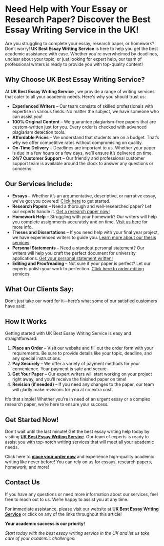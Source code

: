# Need Help with Your Essay or Research Paper? Discover the Best Essay Writing Service in the UK!

Are you struggling to complete your essay, research paper, or homework? Don’t worry! **UK Best Essay Writing Service** is here to help you get the best academic assistance with ease. Whether you're overwhelmed by deadlines, unclear about your topic, or just looking for expert help, our team of professional writers is ready to provide you with top-quality content!

## Why Choose UK Best Essay Writing Service?

At **UK Best Essay Writing Service** , we provide a range of writing services that cater to all your academic needs. Here's why you should trust us:

- **Experienced Writers** – Our team consists of skilled professionals with expertise in various fields. No matter the subject, we have someone who can assist you!
- **100% Original Content** – We guarantee plagiarism-free papers that are custom-written just for you. Every order is checked with advanced plagiarism detection tools.
- **Affordable Prices** – We understand that students are on a budget. That’s why we offer competitive rates without compromising on quality.
- **On-Time Delivery** – Deadlines are important to us. Whether your paper is due in a few hours or a few days, we’ll ensure it’s delivered on time.
- **24/7 Customer Support** – Our friendly and professional customer support team is available around the clock to answer any questions or concerns.

## Our Services Include:

- **Essays** – Whether it’s an argumentative, descriptive, or narrative essay, we’ve got you covered! [Click here](https://tinyurl.com/topessay?keyword=uk+best+essay+writing+service) to get started.
- **Research Papers** – Need a thorough and well-researched paper? Let our experts handle it. [Get a research paper now!](https://tinyurl.com/topessay?keyword=uk+best+essay+writing+service)
- **Homework Help** – Struggling with your homework? Our writers will help you complete assignments accurately and on time. [Visit us here](https://tinyurl.com/topessay?keyword=uk+best+essay+writing+service) for more info.
- **Theses and Dissertations** – If you need help with your final year project, we have experienced writers to guide you. [Learn more about our thesis services](https://tinyurl.com/topessay?keyword=uk+best+essay+writing+service).
- **Personal Statements** – Need a standout personal statement? Our writers will help you craft the perfect document for university applications. [Get your personal statement written!](https://tinyurl.com/topessay?keyword=uk+best+essay+writing+service)
- **Editing and Proofreading** – Not sure if your paper is perfect? Let our experts polish your work to perfection. [Click here to order editing services](https://tinyurl.com/topessay?keyword=uk+best+essay+writing+service).

## What Our Clients Say:

Don’t just take our word for it—here’s what some of our satisfied customers have said:

## How It Works

Getting started with UK Best Essay Writing Service is easy and straightforward:

1. **Place an Order** – Visit our website and fill out the order form with your requirements. Be sure to provide details like your topic, deadline, and any special instructions.
2. **Pay Securely** – We offer a variety of payment methods for your convenience. Your payment is safe and secure.
3. **Get Your Paper** – Our expert writers will start working on your project right away, and you’ll receive the finished paper on time!
4. **Revision (if needed)** – If you need any changes to the paper, our team will gladly make revisions for you at no extra cost.

It's that simple! Whether you're in need of an urgent essay or a complex research paper, we’re here to ensure your success.

## Get Started Now!

Don't wait until the last minute! Get the best essay writing help today by visiting [**UK Best Essay Writing Service**](https://tinyurl.com/topessay?keyword=uk+best+essay+writing+service). Our team of experts is ready to assist you with top-notch writing services that will meet all your academic needs.

Click here to [**place your order now**](https://tinyurl.com/topessay?keyword=uk+best+essay+writing+service) and experience high-quality academic writing like never before! You can rely on us for essays, research papers, homework, and more!

## Contact Us

If you have any questions or need more information about our services, feel free to reach out to us. We’re happy to assist you at any time.

For immediate assistance, please visit our website at [**UK Best Essay Writing Service**](https://tinyurl.com/topessay?keyword=uk+best+essay+writing+service) or click on any of the links throughout this article!

**Your academic success is our priority!**

_Start today with the best essay writing service in the UK and let us take care of your academic challenges!_
